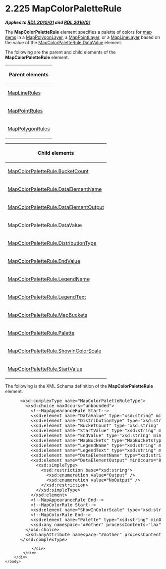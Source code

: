 <html dir="LTR" xmlns:mshelp="http://msdn.microsoft.com/mshelp" xmlns:ddue="http://ddue.schemas.microsoft.com/authoring/2003/5" xmlns:xlink="http://www.w3.org/1999/xlink" xmlns:tool="http://www.microsoft.com/tooltip">
    <head>
        <meta http-equiv="Content-Type" content="text/html; CHARSET=utf-8"></meta>
        <meta name="save" content="history"></meta>
        <title>2.225 MapColorPaletteRule</title>
        <xml>
            <mshelp:toctitle title="2.225 MapColorPaletteRule"></mshelp:toctitle>
            <mshelp:rltitle title="[MS-RDL]: MapColorPaletteRule"></mshelp:rltitle>
            <mshelp:keyword index="A" term="c83dbba7-3a8d-42df-9db1-a627b4ea095e"></mshelp:keyword>
            <mshelp:attr name="DCSext.ContentType" value="open specification"></mshelp:attr>
            <mshelp:attr name="AssetID" value="c83dbba7-3a8d-42df-9db1-a627b4ea095e"></mshelp:attr>
            <mshelp:attr name="TopicType" value="kbRef"></mshelp:attr>
            <mshelp:attr name="DCSext.Title" value="[MS-RDL]: MapColorPaletteRule" />
        </xml>
    </head>
    <body>
        <div id="header">
            <h1 class="heading">2.225 MapColorPaletteRule</h1>
        </div>
        <div id="mainSection">
            <div id="mainBody">
                <div id="allHistory" class="saveHistory"></div>
                <div id="sectionSection0" class="section" name="collapseableSection">
                    

<p><b><i>Applies to </i></b><a href="3428e690-a348-4ec7-8a6a-8efb42d2cdee.html"><b><i>RDL 2010/01</i></b></a><b><i>
and </i></b><a href="52ce3983-2bfc-4e72-9359-42aaf5fe4509.html"><b><i>RDL 2016/01</i></b></a></p>

<p>The <b>MapColorPaletteRule</b> element specifies a palette
of colors for <a href="b2482b3f-74ab-4ca8-a9e5-c07955011743.html#gt_10121f59-bef1-4147-94f6-010585a16b4d">map items</a>
in a <a href="f54fa273-d9b2-4e49-a896-6001bcda016b.html">MapPolygonLayer</a>, a
<a href="aa1875f4-9842-4672-86d6-306ba5a075aa.html">MapPointLayer</a>, or a <a href="8681b1dc-d73e-4d35-b4fa-f7f459d4a304.html">MapLineLayer</a> based on the
value of the <a href="280f0d27-5e51-4bb7-b9dd-395ad86860bf.html">MapColorPaletteRule.DataValue</a>
element.</p>

<p>The following are the parent and child elements of the <b>MapColorPaletteRule</b>
element.</p>

<table>
 <thead>
  <tr>
   <th>
   <p>Parent elements</p>
   </th>
  </tr>
 </thead>
 <tr>
  <td>
  <p><a href="2d572e9d-9ad9-4796-ac31-a1f7a587d78f.html">MapLineRules</a></p>
  </td>
 </tr>
 <tr>
  <td>
  <p><a href="d090d792-6d70-412c-b024-88c08de4d300.html">MapPointRules</a></p>
  </td>
 </tr>
 <tr>
  <td>
  <p><a href="77b58882-2976-42cd-9e7a-aca2c6ee0139.html">MapPolygonRules</a></p>
  </td>
 </tr>
</table>

<p> </p>

<table>
 <thead>
  <tr>
   <th>
   <p>Child elements</p>
   </th>
  </tr>
 </thead>
 <tr>
  <td>
  <p><a href="71c3ebbc-2473-4411-96eb-30a14eb7f0ee.html">MapColorPaletteRule.BucketCount</a></p>
  </td>
 </tr>
 <tr>
  <td>
  <p><a href="1ef81558-fa02-4d2e-a72e-e6dd2cb8751c.html">MapColorPaletteRule.DataElementName</a></p>
  </td>
 </tr>
 <tr>
  <td>
  <p><a href="36f108dc-584c-45c8-89d3-3a101810680c.html">MapColorPaletteRule.DataElementOutput</a></p>
  </td>
 </tr>
 <tr>
  <td>
  <p>MapColorPaletteRule.DataValue</p>
  </td>
 </tr>
 <tr>
  <td>
  <p><a href="869b4c40-10d3-4af6-a59c-7555c884502c.html">MapColorPaletteRule.DistributionType</a></p>
  </td>
 </tr>
 <tr>
  <td>
  <p><a href="99c10871-65b8-4ce0-b614-f2aa55a71f37.html">MapColorPaletteRule.EndValue</a></p>
  </td>
 </tr>
 <tr>
  <td>
  <p><a href="795393e4-0e63-4bcf-995b-fc61abe5c5e0.html">MapColorPaletteRule.LegendName</a></p>
  </td>
 </tr>
 <tr>
  <td>
  <p><a href="b3751ec2-7840-4c72-a00e-e5887cc7e014.html">MapColorPaletteRule.LegendText</a></p>
  </td>
 </tr>
 <tr>
  <td>
  <p><a href="2ee286e8-12e0-47ce-ab62-c5d81e6c3680.html">MapColorPaletteRule.MapBuckets</a></p>
  </td>
 </tr>
 <tr>
  <td>
  <p><a href="3142d7a3-a8a9-4d39-a27b-89e52bec9ed6.html">MapColorPaletteRule.Palette</a></p>
  </td>
 </tr>
 <tr>
  <td>
  <p><a href="9a2397b8-8853-4289-a1ca-a9b757ccc11c.html">MapColorPaletteRule.ShowInColorScale</a></p>
  </td>
 </tr>
 <tr>
  <td>
  <p><a href="8f53278c-3112-418d-a12e-4be1e4291651.html">MapColorPaletteRule.StartValue</a></p>
  </td>
 </tr>
</table>

<p> </p>

<p>The following is the XML Schema definition of the <b>MapColorPaletteRule</b>
element.</p>

<dl>
<dd>
<div><pre> &lt;xsd:complexType name=&quot;MapColorPaletteRuleType&quot;&gt;
   &lt;xsd:choice maxOccurs=&quot;unbounded&quot;&gt;
     &lt;!--MapAppearanceRule Start--&gt;
     &lt;xsd:element name=&quot;DataValue&quot; type=&quot;xsd:string&quot; minOccurs=&quot;0&quot; /&gt;
     &lt;xsd:element name=&quot;DistributionType&quot; type=&quot;xsd:string&quot; minOccurs=&quot;0&quot; /&gt;
     &lt;xsd:element name=&quot;BucketCount&quot; type=&quot;xsd:string&quot; minOccurs=&quot;0&quot; /&gt;
     &lt;xsd:element name=&quot;StartValue&quot; type=&quot;xsd:string&quot; minOccurs=&quot;0&quot; /&gt;
     &lt;xsd:element name=&quot;EndValue&quot; type=&quot;xsd:string&quot; minOccurs=&quot;0&quot; /&gt;
     &lt;xsd:element name=&quot;MapBuckets&quot; type=&quot;MapBucketsType&quot; minOccurs=&quot;0&quot; /&gt;
     &lt;xsd:element name=&quot;LegendName&quot; type=&quot;xsd:string&quot; minOccurs=&quot;0&quot; /&gt;
     &lt;xsd:element name=&quot;LegendText&quot; type=&quot;xsd:string&quot; minOccurs=&quot;0&quot; /&gt;
     &lt;xsd:element name=&quot;DataElementName&quot; type=&quot;xsd:string&quot; minOccurs=&quot;0&quot; /&gt;
     &lt;xsd:element name=&quot;DataElementOutput&quot; minOccurs=&quot;0&quot;&gt;
       &lt;xsd:simpleType&gt;
         &lt;xsd:restriction base=&quot;xsd:string&quot;&gt;
           &lt;xsd:enumeration value=&quot;Output&quot; /&gt;
           &lt;xsd:enumeration value=&quot;NoOutput&quot; /&gt;
         &lt;/xsd:restriction&gt;
       &lt;/xsd:simpleType&gt;
     &lt;/xsd:element&gt;
     &lt;!--MapAppearanceRule End--&gt;
     &lt;!--MapColorRule Start--&gt;
     &lt;xsd:element name=&quot;ShowInColorScale&quot; type=&quot;xsd:string&quot; minOccurs=&quot;0&quot; /&gt;
     &lt;!--MapColorRule End--&gt;
     &lt;xsd:element name=&quot;Palette&quot; type=&quot;xsd:string&quot; minOccurs=&quot;0&quot; /&gt;
     &lt;xsd:any namespace=&quot;##other&quot; processContents=&quot;lax&quot; /&gt;
   &lt;/xsd:choice&gt;
   &lt;xsd:anyAttribute namespace=&quot;##other&quot; processContents=&quot;lax&quot; /&gt;
 &lt;/xsd:complexType&gt;
</pre></div>
</dd></dl>


                </div>
            </div>
        </div>
    </body>
</html>